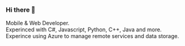 ### Hi there 👋

Mobile & Web Developer.<br/>
Experinced with C#, Javascript, Python, C++, Java and more.<br/>
Experince using Azure to manage remote services and data storage.

<!--
**SoaringChris/SoaringChris** is a ✨ _special_ ✨ repository because its `README.md` (this file) appears on your GitHub profile.

Here are some ideas to get you started:

- 🔭 I’m currently working on ...
- 🌱 I’m currently learning ...
- 👯 I’m looking to collaborate on ...
- 🤔 I’m looking for help with ...
- 💬 Ask me about ...
- 📫 How to reach me: ...
- 😄 Pronouns: ...
- ⚡ Fun fact: ...
-->
